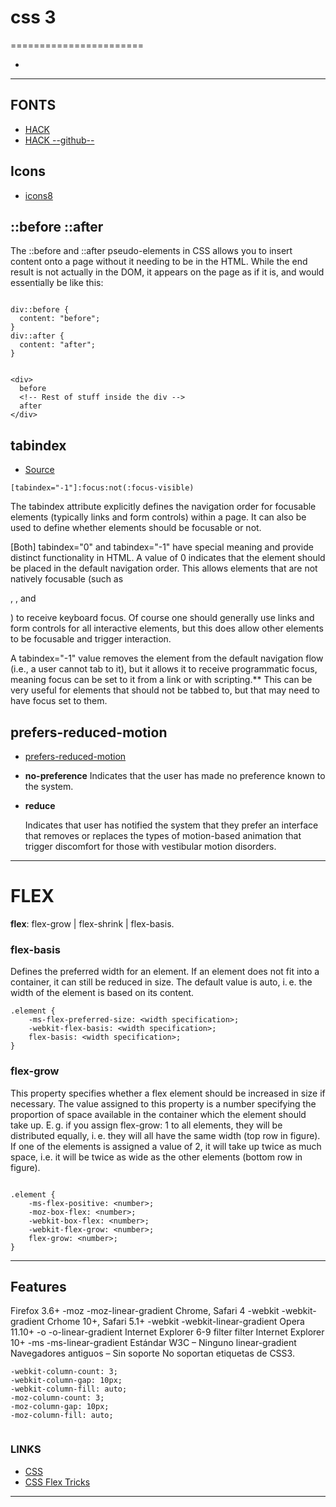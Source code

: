 # css 3
=======================


- []()
-----------------------------------------------------------------------------------------------------

## FONTS

- [HACK](https://sourcefoundry.org/hack/)
- [HACK --github--](https://github.com/source-foundry/Hack/blob/master/docs/WEBFONT_USAGE.md)


## Icons

- [icons8](https://icons8.com/)

## ::before ::after

The ::before and ::after pseudo-elements in CSS allows you to insert content onto a page without it needing to be in the HTML. While the end result is not actually in the DOM, it appears on the page as if it is, and would essentially be like this:


```

div::before {
  content: "before";
}
div::after {
  content: "after";
}

```


```

<div>
  before
  <!-- Rest of stuff inside the div -->
  after
</div>

```

## tabindex

- [Source](https://webaim.org/techniques/keyboard/tabindex)

```
[tabindex="-1"]:focus:not(:focus-visible)
```
The tabindex attribute explicitly defines the navigation order for focusable elements (typically links and form controls) within a page. It can also be used to define whether elements should be focusable or not.

[Both] tabindex="0" and tabindex="-1" have special meaning and provide distinct functionality in HTML. A value of 0 indicates that the element should be placed in the default navigation order. This allows elements that are not natively focusable (such as <div>, <span>, and <p>) to receive keyboard focus. Of course one should generally use links and form controls for all interactive elements, but this does allow other elements to be focusable and trigger interaction.

A tabindex="-1" value removes the element from the default navigation flow (i.e., a user cannot tab to it), but it allows it to receive programmatic focus, meaning focus can be set to it from a link or with scripting.** This can be very useful for elements that should not be tabbed to, but that may need to have focus set to them.

## prefers-reduced-motion

- [prefers-reduced-motion](https://developer.mozilla.org/en-US/docs/Web/CSS/@media/prefers-reduced-motion)


* **no-preference**
    Indicates that the user has made no preference known to the system.

* **reduce**

    Indicates that user has notified the system that they prefer an interface that removes or replaces the types of motion-based animation that trigger discomfort for those with vestibular motion disorders. 

-----------------------------------------------------------------------------------------------------

# FLEX

**flex**:  flex-grow | flex-shrink | flex-basis.

### flex-basis

Defines the preferred width for an element. If an element does not fit into a container, it can still be reduced in size. The default value is auto, i. e. the width of the element is based on its content.

```
.element {
    -ms-flex-preferred-size: <width specification>;
    -webkit-flex-basis: <width specification>;
    flex-basis: <width specification>;
}

```

### flex-grow

This property specifies whether a flex element should be increased in size if necessary. The value assigned to this property is a number specifying the proportion of space available in the container which the element should take up. E. g. if you assign flex-grow: 1 to all elements, they will be distributed equally, i. e. they will all have the same width (top row in figure). If one of the elements is assigned a value of 2, it will take up twice as much space, i.e. it will be twice as wide as the other elements (bottom row in figure).

```

.element {
    -ms-flex-positive: <number>;
    -moz-box-flex: <number>;
    -webkit-box-flex: <number>;
    -webkit-flex-grow: <number>;
    flex-grow: <number>;
}

```
-----------------------------------------------------------------------------------------------------

## Features


Firefox 3.6+ 		-moz 	-moz-linear-gradient
Chrome, Safari 4 		-webkit 	-webkit-gradient
Crhome 10+, Safari 5.1+ 		-webkit 	-webkit-linear-gradient
Opera 11.10+ 		-o 	-o-linear-gradient
Internet Explorer 6-9 		filter 	filter
Internet Explorer 10+ 		-ms 	-ms-linear-gradient
Estándar W3C 	– 	Ninguno 	linear-gradient
Navegadores antiguos 	– 	Sin soporte 	No soportan etiquetas de CSS3.


```
-webkit-column-count: 3;
-webkit-column-gap: 10px;
-webkit-column-fill: auto;
-moz-column-count: 3;
-moz-column-gap: 10px;
-moz-column-fill: auto;


```


### LINKS

- [CSS ](https://en.owl.institute/web-interface-design/css-basics/flexible-layouts-using-flexbox-all-flexbox-properties-at-a-glance)
- [CSS Flex Tricks](https://css-tricks.com/snippets/css/a-guide-to-flexbox/)

-----------------------------------------------------------------------------------------------------